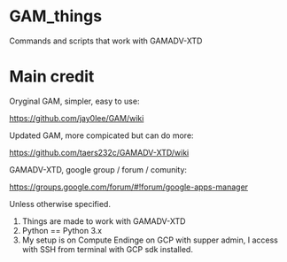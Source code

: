 # GAM_things
Commands and scripts that work with GAMADV-XTD

# Main credit

Oryginal GAM, simpler, easy to use:

https://github.com/jay0lee/GAM/wiki

Updated GAM, more compicated but can do more:

https://github.com/taers232c/GAMADV-XTD/wiki


GAMADV-XTD, google group / forum / comunity:

https://groups.google.com/forum/#!forum/google-apps-manager


Unless otherwise specified.
1. Things are made to work with GAMADV-XTD
2. Python == Python 3.x
3. My setup is on Compute Endinge on GCP with supper admin, I access with SSH from terminal with GCP sdk installed.
